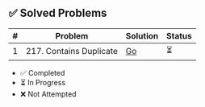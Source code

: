## ✅ Solved Problems
| #  | Problem | Solution | Status |
|----|---------|----------|--------|
1|217. Contains Duplicate | [Go](solutions/array/contains_duplicate.go)|⏳


- ✅ Completed
- ⏳ In Progress
- ❌ Not Attempted